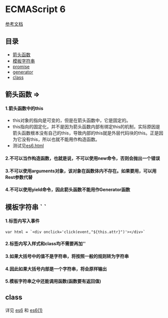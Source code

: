 # ECMAScript 6

[参考文档](http://es6.ruanyifeng.com/#README)

## 目录
- [箭头函数](#箭头函数)
- [模板字符串](#模板字符串)
- [promise](#promise)
- [generator](#generator)
- [class](#class类)

## 箭头函数 =>

#### 1.箭头函数中的this

* this对象的指向是可变的，但是在箭头函数中，它是固定的。
* this指向的固定化，并不是因为箭头函数内部有绑定this的机制，实际原因是箭头函数根本没有自己的this，导致内部的this就是外层代码块的this。正是因为它没有this，所以也就不能用作构造函数。
* 测试见[es6.html](https://github.com/BranHu/myblog/blob/master/ES6/es6.html)
    
#### 2.不可以当作构造函数，也就是说，不可以使用new命令，否则会抛出一个错误

#### 3.不可以使用arguments对象，该对象在函数体内不存在。如果要用，可以用Rest参数代替

#### 4.不可以使用yield命令，因此箭头函数不能用作Generator函数

## 模板字符串 \` \`

#### 1.标签内写入事件

```
var html = `<div onclick='click(event,"${this.attr}")'></div>`
```

#### 2.标签内写入样式和class均不需要再加''

#### 3.如果大括号中的值不是字符串，将按照一般的规则转为字符串

#### 4.因此如果大括号内部是一个字符串，将会原样输出

#### 5.模板字符串之中还能调用函数(函数要有返回值)

## class
详见 [es6](https://github.com/BranHu/myblog/blob/master/ES6/es6.html) 和 [es6(1)](https://github.com/BranHu/myblog/blob/master/ES6/es6(1).html)


